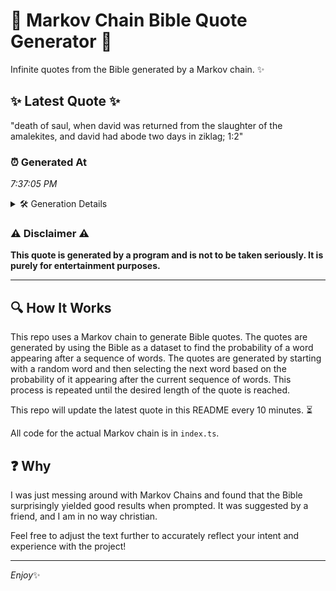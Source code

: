 # 📖 Markov Chain Bible Quote Generator 📖

Infinite quotes from the Bible generated by a Markov chain. ✨

## ✨ Latest Quote ✨
"death of saul, when david was returned from the slaughter of the amalekites, and david had abode two days in ziklag; 1:2"

### ⏰ Generated At
*7:37:05 PM*

<details>
    <summary>🛠️ Generation Details</summary>
    <p>
        <strong>🌱 Seed:</strong> death<br>
        <strong>🔄 Iterations:</strong> 21<br>
        <strong>📜 Context History:</strong><br>[ death ]: of<br>[ death, of ]: saul,<br>[ death, of, saul, ]: when<br>[ death, of, saul,, when ]: david<br>[ death, of, saul,, when, david ]: was<br>[ death, of, saul,, when, david, was ]: returned<br>[ of, saul,, when, david, was, returned ]: from<br>[ saul,, when, david, was, returned, from ]: the<br>[ when, david, was, returned, from, the ]: slaughter<br>[ david, was, returned, from, the, slaughter ]: of<br>[ was, returned, from, the, slaughter, of ]: the<br>[ returned, from, the, slaughter, of, the ]: amalekites,<br>[ from, the, slaughter, of, the, amalekites, ]: and<br>[ the, slaughter, of, the, amalekites,, and ]: david<br>[ slaughter, of, the, amalekites,, and, david ]: had<br>[ of, the, amalekites,, and, david, had ]: abode<br>[ the, amalekites,, and, david, had, abode ]: two<br>[ amalekites,, and, david, had, abode, two ]: days<br>[ and, david, had, abode, two, days ]: in<br>[ david, had, abode, two, days, in ]: ziklag;<br>[ had, abode, two, days, in, ziklag; ]: 1:2<br>
    </p>
</details>

### ⚠️ Disclaimer ⚠️
**This quote is generated by a program and is not to be taken seriously. It is purely for entertainment purposes.**

---

## 🔍 How It Works

This repo uses a Markov chain to generate Bible quotes. The quotes are generated by using the Bible as a dataset to find the probability of a word appearing after a sequence of words. The quotes are generated by starting with a random word and then selecting the next word based on the probability of it appearing after the current sequence of words. This process is repeated until the desired length of the quote is reached.

This repo will update the latest quote in this README every 10 minutes. ⏳

All code for the actual Markov chain is in `index.ts`.

## ❓ Why

I was just messing around with Markov Chains and found that the Bible surprisingly yielded good results when prompted. 
It was suggested by a friend, and I am in no way christian.

Feel free to adjust the text further to accurately reflect your intent and experience with the project!

---

*Enjoy*✨
